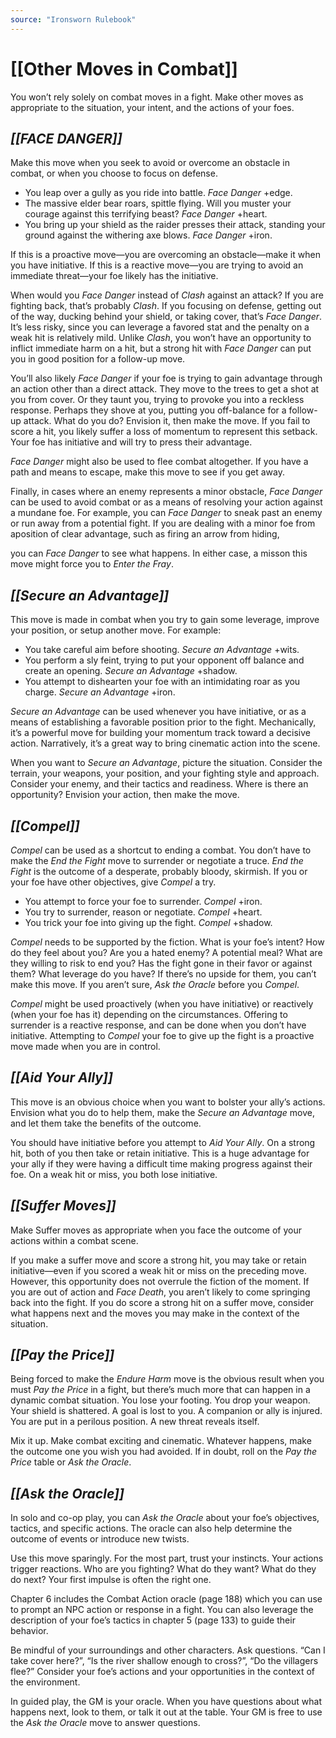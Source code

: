 ```yaml
---
source: "Ironsworn Rulebook"
---
```

# [[Other Moves in Combat]]

You won’t rely solely on combat moves in a fight. Make other moves as appropriate to the situation, your intent, and the actions of your foes. 

## _[[FACE DANGER]]_

Make this move when you seek to avoid or overcome an obstacle in combat, or when you choose to focus on defense.
- You leap over a gully as you ride into battle. _Face Danger_ +edge.
- The massive elder bear roars, spittle flying. Will you muster your courage against this terrifying beast? _Face Danger_ +heart.
- You bring up your shield as the raider presses their attack, standing your ground against the withering axe blows. _Face Danger_ +iron.

If this is a proactive move—you are overcoming an obstacle—make it when you have initiative. If this is a reactive move—you are trying to avoid an immediate threat—your foe likely has the initiative. 

When would you _Face Danger_ instead of _Clash_ against an attack? If you are fighting back, that’s probably _Clash_. If you focusing on defense, getting out of the way, ducking behind your shield, or taking cover, that’s _Face Danger_. It’s less risky, since you can leverage a favored stat and the penalty on a weak hit is relatively mild. Unlike _Clash_, you won’t have an opportunity to inflict immediate harm on a hit, but a strong hit with _Face Danger_ can put you in good position for a follow-up move.

You’ll also likely _Face Danger_ if your foe is trying to gain advantage through an action other than a direct attack. They move to the trees to get a shot at you from cover. Or they taunt you, trying to provoke you into a reckless response. Perhaps they shove at you, putting you off-balance for a follow-up attack. What do you do? Envision it, then make the move. If you fail to score a hit, you likely suffer a loss of momentum to represent this setback. Your foe has initiative and will try to press their advantage.

_Face Danger_ might also be used to flee combat altogether. If you have a path and means to escape, make this move to see if you get away.

Finally, in cases where an enemy represents a minor obstacle, _Face Danger_ can be used to avoid combat or as a means of resolving your action against a mundane foe. For example, you can _Face Danger_ to sneak past an enemy or run away from a potential fight. If you are dealing with a minor foe from aposition of clear advantage, such as firing an arrow from hiding,

you can _Face Danger_ to see what happens. In either case, a misson this move might force you to _Enter the Fray_.

## _[[Secure an Advantage]]_

This move is made in combat when you try to gain some leverage, improve your position, or setup another move. For example:
- You take careful aim before shooting. _Secure an Advantage_ +wits.
- You perform a sly feint, trying to put your opponent off balance and create an opening. _Secure an Advantage_ +shadow.
- You attempt to dishearten your foe with an intimidating roar as you charge. _Secure an Advantage_ +iron.

_Secure an Advantage_ can be used whenever you have initiative, or as a means of establishing a favorable position prior to the fight. Mechanically, it’s a powerful move for building your momentum track toward a decisive action. Narratively, it’s a great way to bring cinematic action into the scene. 

When you want to _Secure an Advantage_, picture the situation. Consider the terrain, your weapons, your position, and your fighting style and approach. Consider your enemy, and their tactics and readiness. Where is there an opportunity? Envision your action, then make the move.

## _[[Compel]]_

_Compel_ can be used as a shortcut to ending a combat. You don’t have to make the _End the Fight_ move to surrender or negotiate a truce. _End the Fight_ is the outcome of a desperate, probably bloody, skirmish. If you or your foe have other objectives, give _Compel_ a try.
- You attempt to force your foe to surrender. _Compel_ +iron.
- You try to surrender, reason or negotiate. _Compel_ +heart.
- You trick your foe into giving up the fight. _Compel_ +shadow.

_Compel_ needs to be supported by the fiction. What is your foe’s intent? How do they feel about you? Are you a hated enemy? A potential meal? What are they willing to risk to end you? Has the fight gone in their favor or against them? What leverage do you have? If there’s no upside for them, you can’t make this move. If you aren’t sure, _Ask the Oracle_ before you _Compel_.

_Compel_ might be used proactively (when you have initiative) or reactively (when your foe has it) depending on the circumstances. Offering to surrender is a reactive response, and can be done when you don’t have initiative. Attempting to _Compel_ your foe to give up the fight is a proactive move made when you are in control.

## _[[Aid Your Ally]]_

This move is an obvious choice when you want to bolster your ally’s actions. Envision what you do to help them, make the _Secure an Advantage_ move, and let them take the benefits of the outcome.

You should have initiative before you attempt to _Aid Your Ally_. On a strong hit, both of you then take or retain initiative. This is a huge advantage for your ally if they were having a difficult time making progress against their foe. On a weak hit or miss, you both lose initiative.

## _[[Suffer Moves]]_

Make Suffer moves as appropriate when you face the outcome of your actions within a combat scene. 

If you make a suffer move and score a strong hit, you may take or retain initiative—even if you scored a weak hit or miss on the preceding move. However, this opportunity does not overrule the fiction of the moment. If you are out of action and _Face Death_, you aren’t likely to come springing back into the fight. If you do score a strong hit on a suffer move, consider what happens next and the moves you may make in the context of the situation.

## _[[Pay the Price]]_

Being forced to make the _Endure Harm_ move is the obvious result when you must _Pay the Price_ in a fight, but there’s much more that can happen in a dynamic combat situation. You lose your footing. You drop your weapon. Your shield is shattered. A goal is lost to you. A companion or ally is injured. You are put in a perilous position. A new threat reveals itself.

Mix it up. Make combat exciting and cinematic. Whatever happens, make the outcome one you wish you had avoided. If in doubt, roll on the _Pay the Price_ table or _Ask the Oracle_.

## _[[Ask the Oracle]]_

In solo and co-op play, you can _Ask the Oracle_ about your foe’s objectives, tactics, and specific actions. The oracle can also help determine the outcome of events or introduce new twists.

Use this move sparingly. For the most part, trust your instincts. Your actions trigger reactions. Who are you fighting? What do they want? What do they do next? Your first impulse is often the right one.

Chapter 6 includes the Combat Action oracle (page 188) which you can use to prompt an NPC action or response in a fight. You can also leverage the description of your foe’s tactics in chapter 5 (page 133) to guide their behavior.

Be mindful of your surroundings and other characters. Ask questions. “Can I take cover here?”, “Is the river shallow enough to cross?”, “Do the villagers flee?” Consider your foe’s actions and your opportunities in the context of the environment.

In guided play, the GM is your oracle. When you have questions about what happens next, look to them, or talk it out at the table. Your GM is free to use the _Ask the Oracle_ move to answer questions.